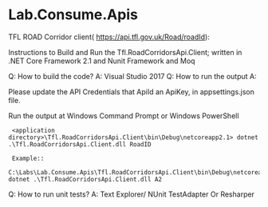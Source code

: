 # Lab.Consume.Apis
TFL ROAD Corridor client( https://api.tfl.gov.uk/Road/roadId):

Instructions to Build and Run the Tfl.RoadCorridorsApi.Client; written in .NET Core Framework 2.1 and Nunit Framework and Moq

Q: How to build the code?
A: Visual Studio 2017
Q: How to run the output
A: 

Please update the API Credentials that ApiId an ApiKey, in appsettings.json file.

Run the output at Windows Command Prompt or Windows PowerShell

     <application directory>\Tfl.RoadCorridorsApi.Client\bin\Debug\netcoreapp2.1> dotnet .\Tfl.RoadCorridorsApi.Client.dll RoadID
     
     Example::
        C:\Labs\Lab.Consume.Apis\Tfl.RoadCorridorsApi.Client\bin\Debug\netcoreapp2.1> dotnet .\Tfl.RoadCorridorsApi.Client.dll A2
Q: How to run unit tests?
A: Text Explorer/ NUnit TestAdapter Or Resharper
